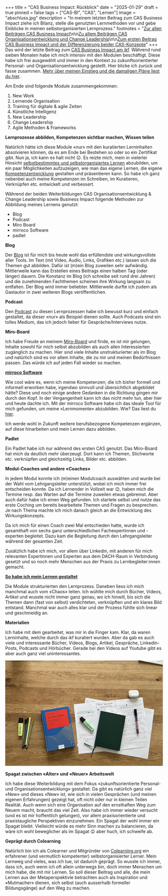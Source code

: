 +++
title = "CAS Business Impact: Rückblick"
date = "2025-01-29"
draft = true
pinned = false
tags = ["CAS-BI", "CAS", "Lernen"]
image = "abschluss.jpg"
description = "In meinem letzten Beitrag zum CAS Business Impact ziehe ich Bilanz, stelle die genutzten Lernmethoden vor und gebe Einblicke in meinen selbstorganisierten Lernprozess."
footnotes = "[Zur allen Beiträgen CAS Business Impact](https://www.bensblog.ch/cas_businessimpact_verzeichnis/)\n\n[Zu allem Beiträgen CAS Organisationsentwicklung und Change Leadership](https://www.bensblog.ch/cas-organisationsentwicklung-change-leadership-buecher-und-blogposts/)\n\n[Zum ersten Beitrag CAS Business Impact und der Differenzierung beider CAS-Konzepte](https://www.bensblog.ch/cas_business_impact/)"
+++
Das wird der letzte Beitrag zum [CAS Business Impact am ikf](https://www.ikf.ch/de/kurse/cas-business-impact). Während rund sieben Monaten habe ich mich intensiv mit den Modulen beschäftigt. Diese habe ich frei ausgewählt und immer in den Kontext zu zukunftsorientierter Personal- und Organisationsentwicklung gestellt. Hier blicke ich zurück und fasse zusammen. [Mehr über meinen Einstieg und die damaligen Pläne liest du hier](https://www.bensblog.ch/cas_business_impact/). 

Am Ende sind folgende Module zusammengekommen:

1. New Work
2. Lernende Organisation
3. Training für digitale & agile Zeiten
4. Künstliche Intelligenz
5. New Leadership
6. Change Leadership
7. Agile Methoden & Frameworks 

**Lernprozesse abbilden, Kompetenzen sichtbar machen, Wissen teilen**

Natürlich hätte ich diese Module «nur» mit den kuratierten Lerninhalten absolvieren können, da es am Ende bei Bestehen so oder so ein Zertifikat gibt. Nun ja, ich kann es halt nicht 😉. Es reizte mich, mein in vielerlei Hinsicht [selbstbestimmtes und selbstorganisiertes Lernen](https://www.bensblog.ch/selbstorganisiertes-lernen-gestalten/) abzubilden, um ein paar Möglichkeiten aufzuzeigen, wie man das eigene Lernen, die eigene [Kompetenzentwicklung](https://www.bensblog.ch/tags/kompetenzentwicklung/) gestalten und präsentieren kann. So habe ich ganz nebenbei auch meine Kompetenzen im Schreiben, im Kuratieren, Verknüpfen etc. entwickelt und verbessert. 

Während der beiden Weiterbildungen CAS Organisationsentwicklung & Change Leadership sowie Business Impact folgende Methoden zur Abbildung meines Lernens genutzt:

* Blog
* Podcast
* Miro Board
* mirroco Software
* padlet

**Blog**

Der [Blog](https://www.bensblog.ch/tags/blog/) ist für mich bis heute wohl das erfüllendste und wirkungsvollste aller Tools. Im Text (mit Video, Audio, Links, Grafiken etc.) lassen sich die Themen gut abbilden. Dafür ist (m)ein Blog zuweilen sehr aufwändig. Mittlerweile kann das Erstellen eines Beitrags einen halben Tag (oder länger) dauern. Die Konstanz im Blog (ich schreibe seit rund drei Jahren) und die zunehmenden Fachthemen scheinen ihre Wirkung langsam zu entfalten. Der Blog wird immer beliebter. Mittlerweile durfte ich zudem als Gastautor in zwei weiteren Blogs veröffentlichen. 

**Podcast**

Den [Podcast](https://www.bensblog.ch/tags/podcast/) zu diesen Lernprozessen habe ich bewusst kurz und einfach gestaltet, da dieser «nur» als Beispiel dienen sollte. Auch Podcasts sind ein tolles Medium, das ich jedoch lieber für Gespräche/Interviews nutze. 

**Miro-Board**

Ich habe Freude an meinem [Miro-Board](https://www.bensblog.ch/cas_businessimpact_verzeichnis/) und finde, es ist mir gelungen, Inhalte sowohl für mich selbst abzubilden als auch allen Interessierten zugänglich zu machen. Hier sind viele Inhalte unstrukturierter als im Blog und natürlich sind es vor allem Inhalte, die zu mir und meinen Bedürfnissen passen. Das würde ich auf jeden Fall wieder so machen.

**[mirroco Software](https://www.mirroco.ch)**

Wie cool wäre es, wenn ich meine Kompetenzen, die ich bisher formell und informell erworben habe, irgendwo sinnvoll und übersichtlich abgebildet hätte? Diese und noch einige andere Gedanken in die Richtung gingen mir durch den Kopf. In der Vergangenheit kann ich das nicht mehr tun, aber hier und heute dachte ich. Mit der mirroco Software habe ich das ideale Tool für mich gefunden, um meine «Lernmomente» abzubilden. Wie? Das liest du [hier](https://www.bensblog.ch/cas-business-impact-ki/).

Ich werde wohl in Zukunft weitere berufsbezogene Kompetenzen ergänzen, auf diese hinarbeiten und mein Lernen dazu abbilden. 

**Padlet**

Ein Padlet habe ich nur während des ersten CAS genutzt. Das Miro-Board hat mich da deutlich mehr überzeugt. Dort kann ich Themen, Stichworte etc. verknüpfen  und gleichzeitig Links, Bilder etc. abbilden. 

**Modul-Coaches und andere «Coaches»**

In jedem Modul konnte ich (m)einen Modulcoach auswählen und wurde bei der Wahl vom Lehrgangsleiter unterstützt, wobei ich mich immer frei entscheiden konnte. Da ich Lernender in Vollzeit war 😉, haben mich die Termine resp. das Warten auf die Termine zuweilen etwas gebremst. Aber auch dafür habe ich einen Weg gefunden. Ich startete selbst und nutze das erste Coching um bereits bearbeitete Themen und Fragen zu besprechen. Je nach Thema machte ich mich danach gleich an die Entwicklung des Wirkungskonzepts. 

Da ich mich für einen Coach zwei Mal entschieden hatte, wurde ich gesamthaft von sechs ganz unterschiedlichen Fachexpertinnen und -experten begleitet. Dazu kam die Begleitung durch den Lehrgangsleiter während der gesamten Zeit. 

Zusätzlich habe ich mich, vor allem über Linkedin, mit anderen für mich relevanten Expertinnen und Experten aus dem DACH-Raum in Verbindung gesetzt und so noch mehr Menschen aus der Praxis zu Lernbegleiter:innen gemacht. 

**[So habe ich mein Lernen gestaltet](https://www.bensblog.ch/cas-lernen-organisieren/)**

Die Module strukturierten den Lernprozess. Daneben liess ich mich manchmal auch vom «Chaos» leiten. Ich wühlte mich durch Bücher, Videos, Artikel und wusste nicht immer ganz genau, wo ich hinwill, bis sich die Themen dann (fast von selbst) verdichteten, verknüpften und ein klares Bild entstand. Manchmal war auch alles klar und der Prozess fühlte sich linear und geschmeidig an. 

**Materialien**

Ich habe mit dem gearbeitet, was mir in die Finger kam. Klar, da waren Lerninhalte, welche durch das ikf kuratiert wurden. Aber da gab es auch viele und interessante Bücher, Videos, Blogs, Artikel, Gespräche, Linkedin-Posts, Podcasts und Hörbücher. Gerade bei den Videos auf Youtube gibt es aber auch ganz viel uninteressantes. 

![](img_9390-2.jpg)

**Spagat zwischen «Alter» und «Neuer» Arbeitswelt**

Ich habe diese Weiterbildung mit dem Fokus «zukunftsorientierte Personal- und Organisationsentwicklung» gestaltet. Da gibt es natürlich ganz viel «New» und dieses «New» ist, wie sich in vielen Gesprächen (und meinen eigenen Erfahrungen) gezeigt hat, oft nicht oder nur in kleinen Teilen Realität. Auch wenn sich eine Organisation auf den ernsthaften Weg zum Neuem macht, braucht das viel Zeit. Also habe ich immer wieder versucht (und es ist mir hoffentlich gelungen), vor allem praxisorientierte und praxistaugliche Perspektiven einzunehmen. Ein Spagat der wohl immer ein Spagat bleibt. Vielleicht würde es mehr Sinn machen zu balancieren, da wäre ich wohl beweglicher als im Spagat 😉 aber huch, ich schweife ab. 

**Geprägt durch Colearning**

Natürlich bin ich als Colearner und Mitgründer von [Colearning.org](https://www.colearning.org) ein erfahrener (und vermutlich kompetenter) selbstorganisierter Lerner. Mein Lernweg und vieles, was ich tue, ist dadurch geprägt. So wusste ich immer, dass ich, auch wenn ich oft allein unterwegs bin, doch immer Menschen um mich habe, die mit mir Lernen. So soll dieser Beitrag und alle, die mein Lernen aus der Metaperspektivle betrachten auch als Inspiration und «Mutmacher» dienen, sich selbst (auch ausserhalb formeller Bildungsgänge) auf den Weg zu machen.